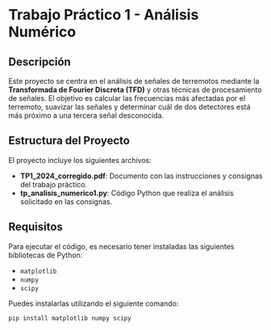 # **Trabajo Práctico 1 - Análisis Numérico**

## **Descripción**

Este proyecto se centra en el análisis de señales de terremotos mediante la **Transformada de Fourier Discreta (TFD)** y otras técnicas de procesamiento de señales. El objetivo es calcular las frecuencias más afectadas por el terremoto, suavizar las señales y determinar cuál de dos detectores está más próximo a una tercera señal desconocida.

## **Estructura del Proyecto**

El proyecto incluye los siguientes archivos:

- **TP1_2024_corregido.pdf**: Documento con las instrucciones y consignas del trabajo práctico.
- **tp_analisis_numerico1.py**: Código Python que realiza el análisis solicitado en las consignas.

## **Requisitos**

Para ejecutar el código, es necesario tener instaladas las siguientes bibliotecas de Python:

- `matplotlib`
- `numpy`
- `scipy`

Puedes instalarlas utilizando el siguiente comando:

```bash
pip install matplotlib numpy scipy
